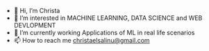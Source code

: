 - 👋 Hi, I’m Christa 
- 👀 I’m interested in MACHINE LEARNING, DATA SCIENCE and WEB DEVLOPMENT 
- 🌱 I’m currently working Applications of ML in real life scenarios 
- 📫 How to reach me christaelsalinu@gmail.com

<!---
elsa-linu/elsa-linu is a ✨ special ✨ repository because its `README.md` (this file) appears on your GitHub profile.
You can click the Preview link to take a look at your changes.
--
